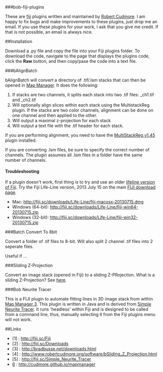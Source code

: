 ###bob-fiji-plugins

These are [fiji](http://fiji.sc/Fiji) plugins written and maintained by [Robert Cudmore](http://robertcudmore.org). I am happy to fix bugs and make improvements to these plugins, just drop me an email. If you use these plugins for your work, I ask that you give me credit. If that is not possible, an email is always nice.

##Installation

Download a .py file and copy the file into your Fiji plugins folder. To download the code, navigate to the page that displays the plugins code, click the **Raw** button, and then copy/pase the code into a text file.

###bAlignBatch

bAlignBatch will convert a directory of .tif/.lsm stacks that can then be opened in [Map Manager][6]. It does the following:

 1. If stacks are two channels, it splits each stack into two .tif files: _ch1.tif and _ch2.tif
 2. Will optionally align slices within each stack using the MultistackReg plugin. If the stacks are two color channels, alignment can be done on one channel and then applied to the other.
 3. Will output a maximal z-projection for each stack
 4. Will output a text file with the .tif header for each stack.
 
If you are performing alignment, you need to have the [MultiStackReg v1.45](http://bradbusse.net/downloads.html) plugin installed.

If you are converting .lsm files, be sure to specify the correct number of channels. The plugin assumes all .lsm files in a folder have the same number of channels.

#### Troubleshooting

If a plugin doesn't work, first thing is to try and use an older [lifeline version of Fiji](http://fiji.sc/Downloads). Try the Fiji Life-Line version, 2013 July 15 on the main [FIJI download page](http://fiji.sc/Downloads).
  - Mac: http://fiji.sc/downloads/Life-Line/fiji-macosx-20130715.dmg
  - Windows (64-bit): http://fiji.sc/downloads/Life-Line/fiji-win64-20130715.zip
  - Windows (32-bit): http://fiji.sc/downloads/Life-Line/fiji-win32-20130715.zip


###Batch Convert To 8bit

Convert a folder of .tif files to 8-bit. Will also split 2 channel .tif files into 2 seperate files.

Useful if ...


###Sliding Z-Projection

Convert an image stack (opened in Fiji) to a sliding Z-PRojection. What is a sliding Z-Projection? See [here](http://www.robertcudmore.org/software/bSliding_Z_Projection.html).

###Bob Neurite Tracer

This is a FIJI plugin to automate fitting lines in 3D image stack from within [Map Manager 3](http://cudmore.github.io/mapmanager). This plugin is written in Java and is derived from [Simple Neurite Tracer](http://fiji.sc/Simple_Neurite_Tracer). It runs 'headless' within Fiji and is designed to be called from a command line, thus, manually selecting it from the Fiji plugins menu will not work.

##Links
- [1] : http://fiji.sc/Fiji
- [2] : http://fiji.sc/Downloads
- [3] : http://bradbusse.net/downloads.html
- [4] : http://www.robertcudmore.org/software/bSliding_Z_Projection.html
- [5] : http://fiji.sc/Simple_Neurite_Tracer
- [6] : http://cudmore.github.io/mapmanager

[6]: http://cudmore.github.io/mapmanager